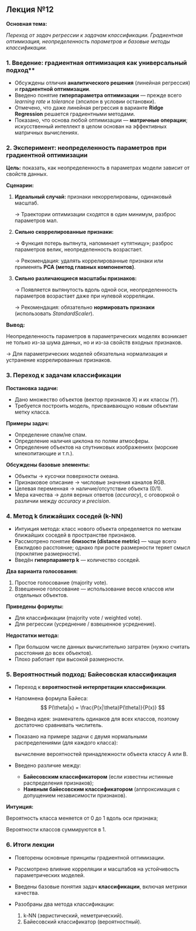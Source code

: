 ## Лекция №12

**Основная тема:**

*Переход от задач регрессии к задачам классификации. Градиентная оптимизация, неопределенность параметров и базовые методы классификации.*

### 1. Введение: градиентная оптимизация как универсальный подход**



- Обсуждены отличия **аналитического решения** (линейная регрессия) и **градиентной оптимизации**.
- Введено понятие **гиперпараметра оптимизации** — прежде всего *learning rate* и *tolerance* (эпсилон в условии остановки).
- Отмечено, что даже линейная регрессия в варианте **Ridge Regression** решается градиентными методами.
- Показано, что основа любой оптимизации — **матричные операции**; искусственный интеллект в целом основан на эффективных матричных вычислениях.



### **2. Эксперимент: неопределенность параметров при градиентной оптимизации**

**Цель:** показать, как неопределенность в параметрах модели зависит от свойств данных.

**Сценарии:**

1. **Идеальный случай:** признаки некоррелированы, одинаковый масштаб.

   → Траектории оптимизации сходятся в один минимум, разброс параметров мал.

2. **Сильно скоррелированные признаки:**

   → Функция потерь вытянута, напоминает «утятницу»; разброс параметров велик, неопределенность возрастает.

   → Рекомендация: удалять коррелированные признаки или применять **PCA (метод главных компонентов)**.

3. **Сильно различающиеся масштабы признаков:**

   → Появляется вытянутость вдоль одной оси, неопределенность параметров возрастает даже при нулевой корреляции.

   → Рекомендация: обязательно **нормировать признаки** (использовать *StandardScaler*).

**Вывод:**

Неопределенность параметров в параметрических моделях возникает не только из-за шума данных, но и из-за свойств входных признаков.

→ Для параметрических моделей обязательна нормализация и устранение коррелированных признаков.



### **3. Переход к задачам классификации**

**Постановка задачи:**



- Дано множество объектов (вектор признаков X) и их классы (Y).
- Требуется построить модель, присваивающую новым объектам метку класса.

**Примеры задач:**

- Определение спам/не спам.
- Определение наличия циклона по полям атмосферы.
- Определение объектов на спутниковых изображениях (морские млекопитающие и т.п.).

**Обсуждены базовые элементы:**

- Объекты → кусочки поверхности океана.
- Признаковое описание → числовые значения каналов RGB.
- Целевая переменная → наличие/отсутствие объекта (0/1).
- Мера качества → доля верных ответов (*accuracy*), с оговоркой о различии между *accuracy* и *precision*.



### **4. Метод k ближайших соседей (k-NN)**

- Интуиция метода: класс нового объекта определяется по меткам ближайших соседей в пространстве признаков.
- Рассмотрено понятие **близости (distance metric)** — чаще всего Евклидово расстояние; однако при росте размерности теряет смысл (проклятие размерности).
- Введён **гиперпараметр k** — количество соседей.

**Два варианта голосования:**

1. Простое голосование (majority vote).
2. Взвешенное голосование — использование весов классов или отдельных объектов.

**Приведены формулы:**

- Для классификации (majority vote / weighted vote).
- Для регрессии (усреднение / взвешенное усреднение).

**Недостатки метода:**

- При большом числе данных вычислительно затратен (нужно считать расстояния до всех объектов).
- Плохо работает при высокой размерности.



### **5. Вероятностный подход: Байесовская классификация**

- Переход к **вероятностной интерпретации классификации**.

- Напомнена формула Байеса:
  $$
  P(\theta|x) = \frac{P(x|\theta)P(\theta)}{P(x)}
  $$
  

- Введена идея: знаменатель одинаков для всех классов, поэтому достаточно сравнивать числитель.

- Показано на примере задачи с двумя нормальными распределениями (для каждого класса):

  вычисление вероятностей принадлежности объекта классу A или B.

- Введено различие между:

  

  - **Байесовским классификатором** (если известны истинные распределения признаков);
  - **Наивным байесовским классификатором** (аппроксимация с допущением независимости признаков).

  

**Интуиция:**

Вероятность класса меняется от 0 до 1 вдоль оси признака;

Вероятности классов суммируются в 1.



### **6. Итоги лекции**

- Повторены основные принципы градиентной оптимизации.

- Рассмотрено влияние корреляции и масштабов на устойчивость параметрических моделей.

- Введены базовые понятия задач **классификации**, включая метрики качества.

- Разобраны два метода классификации:

  

  1. k-NN (эвристический, неметрический).
  2. Байесовский классификатор (вероятностный).
